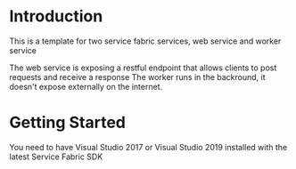 ﻿# Introduction
This is a template for two service fabric services, web service and worker service

The web service is exposing a restful endpoint that allows clients to post requests and receive a response
The worker runs in the backround, it doesn't expose externally on the internet.

# Getting Started
You need to have Visual Studio 2017 or Visual Studio 2019 installed with the latest Service Fabric SDK
